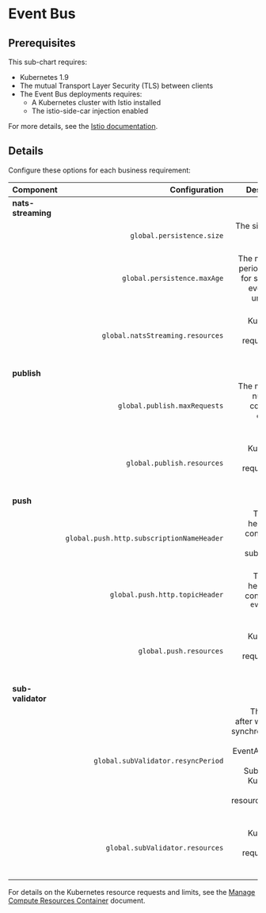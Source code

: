 # Event Bus

## Prerequisites

This sub-chart requires:
* Kubernetes 1.9
* The mutual Transport Layer Security (TLS) between clients
* The Event Bus deployments requires:
  * A Kubernetes cluster with Istio installed
  * The istio-side-car injection enabled

For more details, see the [Istio documentation](https://istio.io/docs/).

## Details
Configure these options for each business requirement:

| Component                 | Configuration  | Description |
|---------------------------| --------:| -----------: |
| **nats-streaming** |
| | `global.persistence.size` | The size of the storage volume. |
| | `global.persistence.maxAge`| The maximum period of time for storing an event (`0` for unlimited). |
| |`global.natsStreaming.resources`| Refer to Kubernetes resource requests and limits for details. |
| **publish** |
| |`global.publish.maxRequests`| The maximum number of concurrent events to publish. |
| |`global.publish.resources`| Refer to Kubernetes resource requests and limits for details. |
| **push**|
| | `global.push.http.subscriptionNameHeader` | The HTTP header that contains the push subscription name. |
| | `global.push.http.topicHeader` | The HTTP header that contains the `event-type` details. |
| |`global.push.resources`| Refer to Kubernetes resource requests and limits for details. |
| **sub-validator** |
| | `global.subValidator.resyncPeriod`| The period after which the synchronization of EventActivation and Subscription Kubernetes custom resources takes place. |
| |`global.subValidator.resources`| Refer to Kubernetes resource requests and limits for details. |


For details on the Kubernetes resource requests and limits, see the [Manage Compute Resources Container](https://kubernetes.io/docs/concepts/configuration/manage-compute-resources-container/) document.
